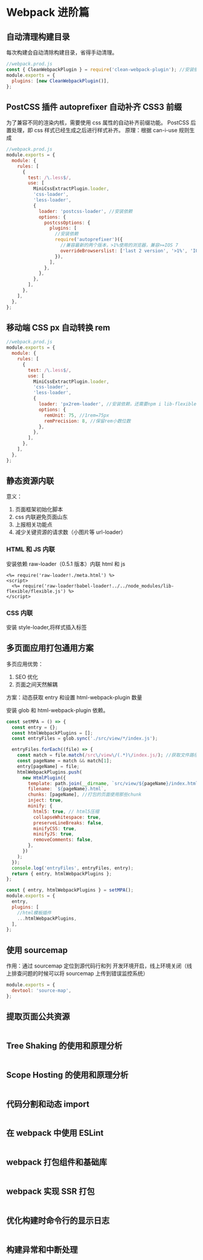 # Webpack 进阶篇

## 自动清理构建目录

每次构建会自动清除构建目录，省得手动清理。

```js
//webpack.prod.js
const { CleanWebpackPlugin } = require('clean-webpack-plugin'); //安装依赖version: ^4.0.0
module.exports = {
  plugins: [new CleanWebpackPlugin()],
};
```

## PostCSS 插件 autoprefixer 自动补齐 CSS3 前缀

为了兼容不同的渲染内核，需要使用 css 属性的自动补齐前缀功能。
PostCSS 后置处理，即 css 样式已经生成之后进行样式补齐。
原理：根据 can-i-use 规则生成

```js
//webpack.prod.js
module.exports = {
  module: {
    rules: [
      {
        test: /\.less$/,
        use: [
          MiniCssExtractPlugin.loader,
          'css-loader',
          'less-loader',
          {
            loader: 'postcss-loader', //安装依赖
            options: {
              postcssOptions: {
                plugins: [
                  //安装依赖
                  require('autoprefixer')({
                    //兼容最新的两个版本，>1%使用的浏览器，兼容>=IOS 7
                    overrideBrowserslist: ['last 2 version', '>1%', 'IOS 7'],
                  }),
                ],
              },
            },
          },
        ],
      },
    ],
  },
};
```

## 移动端 CSS px 自动转换 rem

```js
//webpack.prod.js
module.exports = {
  module: {
    rules: [
      {
        test: /\.less$/,
        use: [
          MiniCssExtractPlugin.loader,
          'css-loader',
          'less-loader',
          {
            loader: 'px2rem-loader', //安装依赖，还需要npm i lib-flexible -S
            options: {
              remUnit: 75, //1rem=75px
              remPrecision: 8, //保留rem小数位数
            },
          },
        ],
      },
    ],
  },
};
```

## 静态资源内联

意义：

1. 页面框架初始化脚本
2. css 内联避免页面山东
3. 上报相关功能点
4. 减少关键资源的请求数（小图片等 url-loader）

### HTML 和 JS 内联

安装依赖 raw-loader（0.5.1 版本）内联 html 和 js

```ejs
<%= require('raw-loader!./meta.html') %>
<script>
  <%= require('raw-loader!babel-loader!../../node_modules/lib-flexible/flexible.js') %>
</script>
```

### CSS 内联

安装 style-loader,将样式插入<head>标签

## 多页面应用打包通用方案

多页应用优势：

1. SEO 优化
2. 页面之间天然解耦

方案：动态获取 entry 和设置 html-webpack-plugin 数量

安装 glob 和 html-webpack-plugin 依赖。

```js
const setMPA = () => {
  const entry = {};
  const htmlWebpackPlugins = [];
  const entryFiles = glob.sync('./src/view/*/index.js');

  entryFiles.forEach((file) => {
    const match = file.match(/src\/view\/(.*)\/index.js/); //获取文件路径
    const pageName = match && match[1];
    entry[pageName] = file;
    htmlWebpackPlugins.push(
      new HtmlPlugin({
        template: path.join(__dirname, `src/view/${pageName}/index.html`),
        filename: `${pageName}.html`,
        chunks: [pageName], //打包的页面使用那些chunk
        inject: true,
        minify: {
          html5: true, // html5压缩
          collapseWhitespace: true,
          preserveLineBreaks: false,
          minifyCSS: true,
          minifyJS: true,
          removeComments: false,
        },
      })
    );
  });
  console.log('entryFiles', entryFiles, entry);
  return { entry, htmlWebpackPlugins };
};

const { entry, htmlWebpackPlugins } = setMPA();
module.exports = {
  entry,
  plugins: [
    //html模板插件
    ...htmlWebpackPlugins,
  ],
};
```

## 使用 sourcemap

作用：通过 sourcemap 定位到源代码行和列
开发环境开启，线上环境关闭（线上排查问题的时候可以将 sourcemap 上传到错误监控系统）

```js
module.exports = {
  devtool: 'source-map',
};
```

## 提取页面公共资源

```js

```

## Tree Shaking 的使用和原理分析

```js

```

## Scope Hosting 的使用和原理分析

```js

```

## 代码分割和动态 import

```js

```

## 在 webpack 中使用 ESLint

```js

```

## webpack 打包组件和基础库

```js

```

## webpack 实现 SSR 打包

```js

```

## 优化构建时命令行的显示日志

```js

```

## 构建异常和中断处理

```js

```
